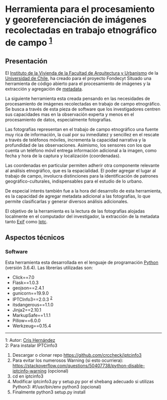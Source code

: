 #  Herramienta para el procesamiento y georeferenciación de imágenes recolectadas en trabajo etnográfico de campo <sup>[1](#foot01)</sup>

## Presentación
El [Instituto de la Vivienda de la Facultad de Arquitectura y Urbanismo](https://vivienda.uchilefau.cl/) de la [Universidad de Chile](http://www.uchile.cl/), ha creado para el proyecto Fondecyt Situado una herramienta de código abierto para el procesamiento de imágenes y la extracción y agregación de [metadata](https://es.wikipedia.org/wiki/Metadatos).

La siguiente herramienta esta creada pensando en las necesidades de procesamiento de imágenes recolectadas en trabajo de campo etnográfico. Se busca a través de esta pieza de software que los investigadores centren sus capacidades mas en la observación experta y menos en el procesamiento de datos, especialmente fotografías. 

Las fotografías representan en el trabajo de campo etnográfico una fuente muy rica de información, la cual por su inmediatez y sencillez en el rescate a través de teléfonos móviles, incrementa la capacidad narrativa y la profundidad de las observaciones. Asimismo, los sensores con los que cuenta un teléfono móvil entrega información adicional a la imagen, como fecha y hora de la captura y localización (coordenadas). 

Las coordenadas en particular permiten adherir otra componente relevante al análisis etnográfico, que es la espacialidad. El poder agregar el lugar al trabajo de campo, involucra distinciones para la identificación de patrones geográfico-culturales, indispensables para el estudio de lo urbano.

De especial interés también fue a la hora del desarrollo de esta herramienta, es la capacidad de agregar metadata adicional a las fotografías, lo que permite clasificarlas y generar diversos análisis adicionales.   

El objetivo de la herramienta es la lectura de las fotografías alojadas localmente en el computador del investigador, la extracción de la metadata tanto [Exif](https://es.wikipedia.org/wiki/Exchangeable_image_file_format) como [Iptc](https://iptc.org/standards/photo-metadata/).

## Aspectos técnicos
### Software
Esta herramienta esta desarrollada en el lenguaje de programación [Python](https://www.python.org/) (versión 3.6.4). Las librerías utilizadas son:
- Click==7.0
- Flask==1.0.3
- geojson==2.4.1
- gunicorn==19.9.0
- IPTCInfo3==2.0.3 <sup>[2](#foot02)</sup>
- itsdangerous==1.1.0
- Jinja2==2.10.1
- MarkupSafe==1.1.1
- Pillow==6.0.0
- Werkzeug==0.15.4

---
<a name="foot01">1</a>: Autor: [Cris Hernández](http://crishernandez.co) <br/>
<a name="foot02">2</a>: Para instalar IPTCinfo3
1. Descargar o clonar repo https://github.com/crccheck/iptcinfo3
2. Para evitar los numerosos Warning (si esto ocurriera): https://stackoverflow.com/questions/50407738/python-disable-iptcinfo-warning (opcional)
3. cd en iptcinfo3
4. Modificar iptcinfo3.py y setup.py por el shebang adecuado si utilizas Python3: #!/usr/bin/env python3 (opcional)
5. Finalmente python3 setup.py install